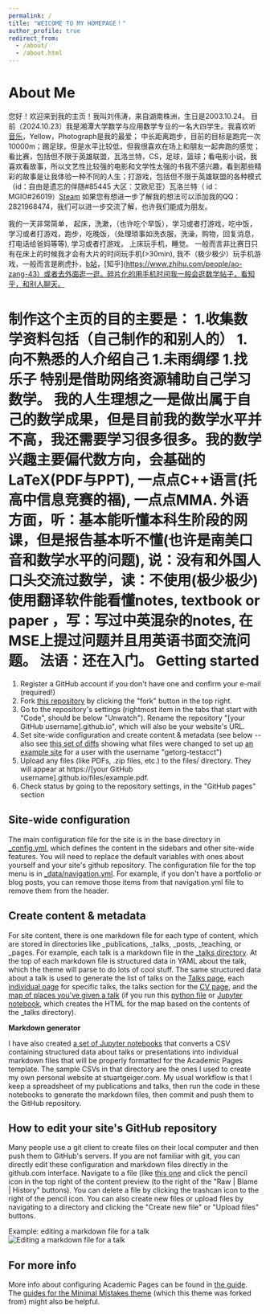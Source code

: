 ```yaml
---
permalink: /
title: "WEICOME TO MY HOMEPAGE！"
author_profile: true
redirect_from: 
  - /about/
  - /about.html
---
```



About Me
======
您好！欢迎来到我的主页！我叫刘伟涛，来自湖南株洲，生日是2003.10.24。
目前（2024.10.23）我是湘潭大学数学与应用数学专业的一名大四学生。我喜欢听[音乐](https://music.163.com/#/user/home?id=315677040)，Yellow，Photograph是我的最爱； 中长距离跑步，目前的目标是跑完一次10000m；踢足球，但是水平比较低，但我很喜欢在场上和朋友一起奔跑的感觉；看比赛，包括但不限于英雄联盟，瓦洛兰特，CS，足球，篮球；看电影小说，我喜欢看故事，所以文艺性比较强的电影和文学性太强的书我不感兴趣，看到那些精彩的故事是让我体验一种不同的人生；打游戏，包括但不限于英雄联盟的各种模式（id：自由是遗忘的伴随#85445 大区：艾欧尼亚）瓦洛兰特（ id：MGIO#26019）[Steam](https://steamcommunity.com/profiles/76561199028423416/) 如果您有想进一步了解我的想法可以添加我的QQ：2821968474，我们可以进一步交流了解，也许我们能成为朋友。

我的一天非常简单， 起床，洗漱，（也许吃个早饭），学习或者打游戏，吃中饭，学习或者打游戏，跑步，吃晚饭，（处理琐事如洗衣服，洗澡，购物，回复消息，打电话给爸妈等等), 学习或者打游戏， 上床玩手机，睡觉。 一般而言非比赛日只有在床上的时候我才会有大片的时间玩手机(>30min),  我不（极少极少）玩手机游戏，一般而言是刷虎扑，[b站](https://space.bilibili.com/170010528?spm_id_from=333.999.0.0)，[知乎](https://www.zhihu.com/people/ao-zang-43）或者去外面逛一逛。碎片化的用手机时间我一般会逛数学帖子，看知乎，和别人聊天。


制作这个主页的目的主要是：
1.收集数学资料包括（自己制作的和别人的）
1.向不熟悉的人介绍自己
1.未雨绸缪
1.找乐子
特别是借助网络资源辅助自己学习数学。 我的人生理想之一是做出属于自己的数学成果，但是目前我的数学水平并不高，我还需要学习很多很多。我的数学兴趣主要偏代数方向，会基础的LaTeX(PDF与PPT), 一点点C++语言(托高中信息竞赛的福), 一点点MMA. 外语方面，听：基本能听懂本科生阶段的网课，但是报告基本听不懂(也许是南美口音和数学水平的问题), 说：没有和外国人口头交流过数学，读：不使用(极少极少)使用翻译软件能看懂notes, textbook or paper ，写：写过中英混杂的notes, 在MSE上提过问题并且用英语书面交流问题。 法语：还在入门。
Getting started
======
1. Register a GitHub account if you don't have one and confirm your e-mail (required!)
1. Fork [this repository](https://github.com/academicpages/academicpages.github.io) by clicking the "fork" button in the top right. 
1. Go to the repository's settings (rightmost item in the tabs that start with "Code", should be below "Unwatch"). Rename the repository "[your GitHub username].github.io", which will also be your website's URL.
1. Set site-wide configuration and create content & metadata (see below -- also see [this set of diffs](http://archive.is/3TPas) showing what files were changed to set up [an example site](https://getorg-testacct.github.io) for a user with the username "getorg-testacct")
1. Upload any files (like PDFs, .zip files, etc.) to the files/ directory. They will appear at https://[your GitHub username].github.io/files/example.pdf.  
1. Check status by going to the repository settings, in the "GitHub pages" section

Site-wide configuration
------
The main configuration file for the site is in the base directory in [_config.yml](https://github.com/academicpages/academicpages.github.io/blob/master/_config.yml), which defines the content in the sidebars and other site-wide features. You will need to replace the default variables with ones about yourself and your site's github repository. The configuration file for the top menu is in [_data/navigation.yml](https://github.com/academicpages/academicpages.github.io/blob/master/_data/navigation.yml). For example, if you don't have a portfolio or blog posts, you can remove those items from that navigation.yml file to remove them from the header. 

Create content & metadata
------
For site content, there is one markdown file for each type of content, which are stored in directories like _publications, _talks, _posts, _teaching, or _pages. For example, each talk is a markdown file in the [_talks directory](https://github.com/academicpages/academicpages.github.io/tree/master/_talks). At the top of each markdown file is structured data in YAML about the talk, which the theme will parse to do lots of cool stuff. The same structured data about a talk is used to generate the list of talks on the [Talks page](https://academicpages.github.io/talks), each [individual page](https://academicpages.github.io/talks/2012-03-01-talk-1) for specific talks, the talks section for the [CV page](https://academicpages.github.io/cv), and the [map of places you've given a talk](https://academicpages.github.io/talkmap.html) (if you run this [python file](https://github.com/academicpages/academicpages.github.io/blob/master/talkmap.py) or [Jupyter notebook](https://github.com/academicpages/academicpages.github.io/blob/master/talkmap.ipynb), which creates the HTML for the map based on the contents of the _talks directory).

**Markdown generator**

I have also created [a set of Jupyter notebooks](https://github.com/academicpages/academicpages.github.io/tree/master/markdown_generator
) that converts a CSV containing structured data about talks or presentations into individual markdown files that will be properly formatted for the Academic Pages template. The sample CSVs in that directory are the ones I used to create my own personal website at stuartgeiger.com. My usual workflow is that I keep a spreadsheet of my publications and talks, then run the code in these notebooks to generate the markdown files, then commit and push them to the GitHub repository.

How to edit your site's GitHub repository
------
Many people use a git client to create files on their local computer and then push them to GitHub's servers. If you are not familiar with git, you can directly edit these configuration and markdown files directly in the github.com interface. Navigate to a file (like [this one](https://github.com/academicpages/academicpages.github.io/blob/master/_talks/2012-03-01-talk-1.md) and click the pencil icon in the top right of the content preview (to the right of the "Raw | Blame | History" buttons). You can delete a file by clicking the trashcan icon to the right of the pencil icon. You can also create new files or upload files by navigating to a directory and clicking the "Create new file" or "Upload files" buttons. 

Example: editing a markdown file for a talk
![Editing a markdown file for a talk](/images/editing-talk.png)

For more info
------
More info about configuring Academic Pages can be found in [the guide](https://academicpages.github.io/markdown/). The [guides for the Minimal Mistakes theme](https://mmistakes.github.io/minimal-mistakes/docs/configuration/) (which this theme was forked from) might also be helpful.
